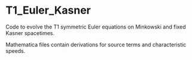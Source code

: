 # T1_Euler_Kasner
Code to evolve the T1 symmetric Euler equations on Minkowski and fixed Kasner spacetimes.

Mathematica files contain derivations for source terms and characteristic speeds.

